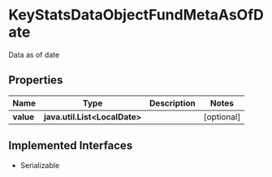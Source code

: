 

# KeyStatsDataObjectFundMetaAsOfDate

Data as of date

## Properties

Name | Type | Description | Notes
------------ | ------------- | ------------- | -------------
**value** | **java.util.List&lt;LocalDate&gt;** |  |  [optional]


## Implemented Interfaces

* Serializable


